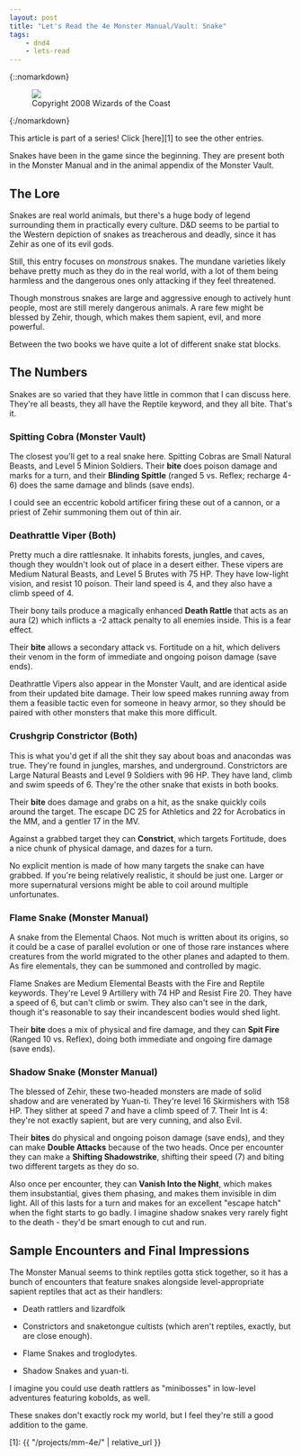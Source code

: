 ```yaml
---
layout: post
title: "Let's Read the 4e Monster Manual/Vault: Snake"
tags:
    - dnd4
    - lets-read
---
```


{::nomarkdown}
<figure class="center">
  <img src="{{ "/assets/wir-mm-4e-snake.png" | absolute_url }}"/>
  <figcaption>
    Copyright 2008 Wizards of the Coast
  </figcaption>
</figure>
{:/nomarkdown}

This article is part of a series! Click [here][1] to see the other entries.

Snakes have been in the game since the beginning. They are present both in the
Monster Manual and in the animal appendix of the Monster Vault.

## The Lore

Snakes are real world animals, but there's a huge body of legend surrounding
them in practically every culture. D&D seems to be partial to the Western
depiction of snakes as treacherous and deadly, since it has Zehir as one of its
evil gods.

Still, this entry focuses on _monstrous_ snakes. The mundane varieties likely
behave pretty much as they do in the real world, with a lot of them being
harmless and the dangerous ones only attacking if they feel threatened.

Though monstrous snakes are large and aggressive enough to actively hunt people,
most are still merely dangerous animals. A rare few might be blessed by Zehir,
though, which makes them sapient, evil, and more powerful.

Between the two books we have quite a lot of different snake stat blocks.

## The Numbers

Snakes are so varied that they have little in common that I can discuss
here. They're all beasts, they all have the Reptile keyword, and they all
bite. That's it.

### Spitting Cobra (Monster Vault)

The closest you'll get to a real snake here. Spitting Cobras are Small Natural
Beasts, and Level 5 Minion Soldiers. Their **bite** does poison damage and marks for
a turn, and their **Blinding Spittle** (ranged 5 vs. Reflex; recharge 4-6) does
the same damage and blinds (save ends).

I could see an eccentric kobold artificer firing these out of a cannon, or a
priest of Zehir summoning them out of thin air.

### Deathrattle Viper (Both)

Pretty much a dire rattlesnake. It inhabits forests, jungles, and caves, though
they wouldn't look out of place in a desert either. These vipers are Medium
Natural Beasts, and Level 5 Brutes with 75 HP. They have low-light vision, and
resist 10 poison. Their land speed is 4, and they also have a climb speed of 4.

Their bony tails produce a magically enhanced **Death Rattle** that acts as an
aura (2) which inflicts a -2 attack penalty to all enemies inside. This is a
fear effect.

Their **bite** allows a secondary attack vs. Fortitude on a hit, which delivers
their venom in the form of immediate and ongoing poison damage (save ends).

Deathrattle Vipers also appear in the Monster Vault, and are identical aside
from their updated bite damage. Their low speed makes running away from them a
feasible tactic even for someone in heavy armor, so they should be paired with
other monsters that make this more difficult.

### Crushgrip Constrictor (Both)

This is what you'd get if all the shit they say about boas and anacondas was
true. They're found in jungles, marshes, and underground. Constrictors are Large
Natural Beasts and Level 9 Soldiers with 96 HP. They have land, climb and swim
speeds of 6. They're the other snake that exists in both books.

Their **bite** does damage and grabs on a hit, as the snake quickly coils around
the target. The escape DC 25 for Athletics and 22 for Acrobatics in the MM, and
a gentler 17 in the MV.

Against a grabbed target they can **Constrict**, which targets Fortitude, does a
nice chunk of physical damage, and dazes for a turn.

No explicit mention is made of how many targets the snake can have grabbed. If
you're being relatively realistic, it should be just one. Larger or more
supernatural versions might be able to coil around multiple unfortunates.

### Flame Snake (Monster Manual)

A snake from the Elemental Chaos. Not much is written about its origins, so it
could be a case of parallel evolution or one of those rare instances where
creatures from the world migrated to the other planes and adapted to them. As
fire elementals, they can be summoned and controlled by magic.

Flame Snakes are Medium Elemental Beasts with the Fire and Reptile
keywords. They're Level 9 Artillery with 74 HP and Resist Fire 20. They have a
speed of 6, but can't climb or swim. They also can't see in the dark, though
it's reasonable to say their incandescent bodies would shed light.

Their **bite** does a mix of physical and fire damage, and they can **Spit
Fire** (Ranged 10 vs. Reflex), doing both immediate and ongoing fire damage
(save ends).

### Shadow Snake (Monster Manual)

The blessed of Zehir, these two-headed monsters are made of solid shadow and are
venerated by Yuan-ti. They're level 16 Skirmishers with 158 HP. They slither at
speed 7 and have a climb speed of 7. Their Int is 4: they're not exactly
sapient, but are very cunning, and also Evil.

Their **bites** do physical and ongoing poison damage (save ends), and they can
make **Double Attacks** because of the two heads. Once per encounter they can
make a **Shifting Shadowstrike**, shifting their speed (7) and biting two
different targets as they do so.

Also once per encounter, they can **Vanish Into the Night**, which makes them
insubstantial, gives them phasing, and makes them invisible in dim light. All of
this lasts for a turn and makes for an excellent "escape hatch" when the fight
starts to go badly. I imagine shadow snakes very rarely fight to the death -
they'd be smart enough to cut and run.

## Sample Encounters and Final Impressions

The Monster Manual seems to think reptiles gotta stick together, so it has a
bunch of encounters that feature snakes alongside level-appropriate sapient
reptiles that act as their handlers:

- Death rattlers and lizardfolk

- Constrictors and snaketongue cultists (which aren't reptiles, exactly, but are
  close enough).

- Flame Snakes and troglodytes.

- Shadow Snakes and yuan-ti.

I imagine you could use death rattlers as "minibosses" in low-level adventures
featuring kobolds, as well.

These snakes don't exactly rock my world, but I feel they're still a good
addition to the game.

[1]: {{ "/projects/mm-4e/" | relative_url }}
